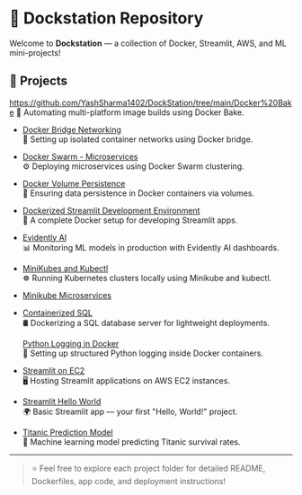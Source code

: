 # 🚀 Dockstation Repository

Welcome to **Dockstation** — a collection of Docker, Streamlit, AWS, and ML mini-projects!

## 📂 Projects
https://github.com/YashSharma1402/DockStation/tree/main/Docker%20Bake 
  🍞 Automating multi-platform image builds using Docker Bake.

- [Docker Bridge Networking](https://github.com/YashSharma1402/DockStation/tree/main/Docker%20Bridge)  
  🌉 Setting up isolated container networks using Docker bridge.

- [Docker Swarm - Microservices](https://github.com/YashSharma1402/DockStation/tree/main/Docker%20swarm%20)  
  ⚙️ Deploying microservices using Docker Swarm clustering.

- [Docker Volume Persistence](https://github.com/YashSharma1402/DockStation/tree/main/Docker%20Volume%20Persistence)  
  💾 Ensuring data persistence in Docker containers via volumes.

- [Dockerized Streamlit Development Environment](https://github.com/YashSharma1402/DockStation/tree/main/Dockerized%20Streamlit%20Development%20Environment)  
  🎨 A complete Docker setup for developing Streamlit apps.

- [Evidently AI](https://github.com/YashSharma1402/DockStation/tree/main/Evidently%20AI%20Sets%20Sail%20in%20Docker)  
  📊 Monitoring ML models in production with Evidently AI dashboards.

- [MiniKubes and Kubectl](https://github.com/YashSharma1402/DockStation/tree/main/Minikube%20with%20Docker)  
  ☸️ Running Kubernetes clusters locally using Minikube and kubectl.

- [Minikube Microservices](https://github.com/YashSharma1402/DockStation/tree/main/Minikube%20MicroServices)

- [Containerized SQL](https://github.com/YashSharma1402/DockStation/tree/main/Containerized%20MySQL)  
  🛢 Dockerizing a SQL database server for lightweight deployments.

   [Python Logging in Docker](https://github.com/YashSharma1402/DockStation/tree/main/Python%20Logging%20Application%20with%20Docker)  
  🐍 Setting up structured Python logging inside Docker containers.

- [Streamlit on EC2](https://github.com/YashSharma1402/DockStation/tree/main/Deploying%20a%20Streamlit%20App%20in%20Docker%20on%20AWS%20EC2)  
  🖥 Hosting Streamlit applications on AWS EC2 instances.

- [Streamlit Hello World](https://github.com/YashSharma1402/DockStation/tree/main/DOCKER_BASICS)  
  🌍 Basic Streamlit app — your first "Hello, World!" project.

- [Titanic Prediction Model](https://github.com/YashSharma1402/DockStation/tree/main/Titanic-Prediction-Model)  
  🚢 Machine learning model predicting Titanic survival rates.
  

---
> ⭐ Feel free to explore each project folder for detailed README, Dockerfiles, app code, and deployment instructions!


